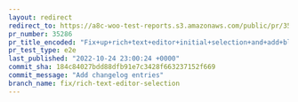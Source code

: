 ```yaml
---
layout: redirect
redirect_to: https://a8c-woo-test-reports.s3.amazonaws.com/public/pr/35286/e2e/index.html
pr_number: 35286
pr_title_encoded: "Fix+up+rich+text+editor+initial+selection+and+add+blocks"
pr_test_type: e2e
last_published: "2022-10-24 23:00:24 +0000"
commit_sha: 184c84027bdd88dfb91e7c3428f663237152f669
commit_message: "Add changelog entries"
branch_name: fix/rich-text-editor-selection
---
```

